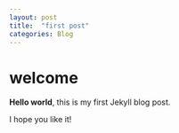 ```yaml
---
layout: post
title:  "first post"
categories: Blog
---
```


# welcome

**Hello world**, this is my first Jekyll blog post.

I hope you like it!
